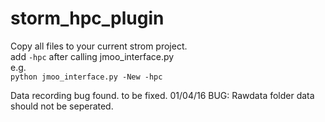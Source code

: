 # storm_hpc_plugin

Copy all files to your current strom project.  
add ``-hpc`` after calling jmoo_interface.py  
e.g.  
``python jmoo_interface.py -New -hpc``  


Data recording bug found. to be fixed.  01/04/16
BUG: Rawdata folder data should not be seperated.

